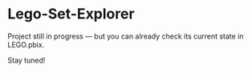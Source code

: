 # Lego-Set-Explorer

Project still in progress — but you can already check its current state in LEGO.pbix.

Stay tuned!
